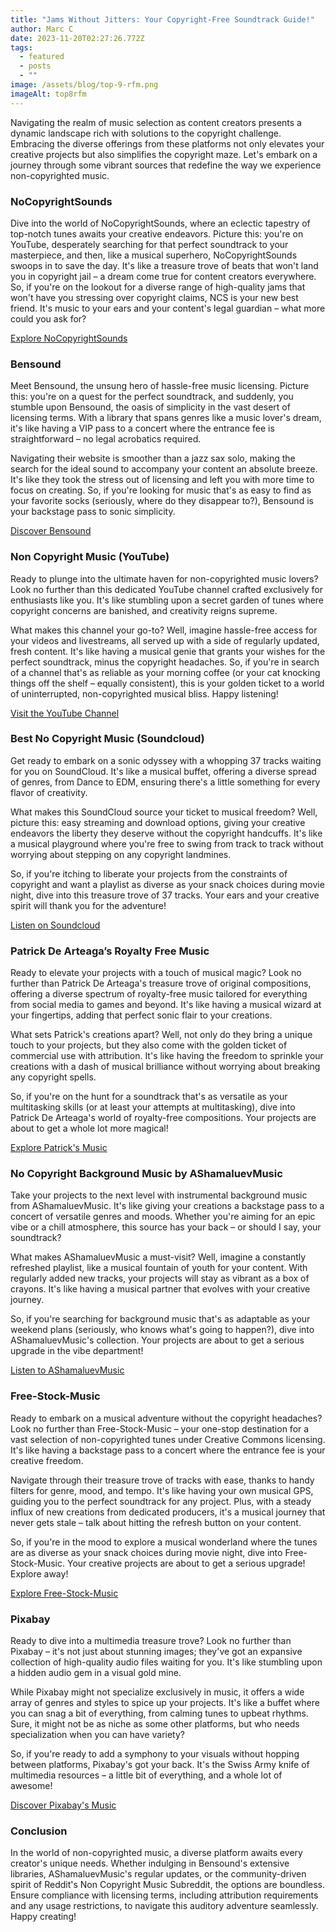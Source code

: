```yaml
---
title: "Jams Without Jitters: Your Copyright-Free Soundtrack Guide!"
author: Marc C
date: 2023-11-20T02:27:26.772Z
tags:
  - featured
  - posts
  - ""
image: /assets/blog/top-9-rfm.png
imageAlt: top8rfm
---
```

Navigating the realm of music selection as content creators presents a dynamic landscape rich with solutions to the copyright challenge. Embracing the diverse offerings from these platforms not only elevates your creative projects but also simplifies the copyright maze. Let's embark on a journey through some vibrant sources that redefine the way we experience non-copyrighted music.

### **NoCopyrightSounds**

Dive into the world of NoCopyrightSounds, where an eclectic tapestry of top-notch tunes awaits your creative endeavors. Picture this: you're on YouTube, desperately searching for that perfect soundtrack to your masterpiece, and then, like a musical superhero, NoCopyrightSounds swoops in to save the day. It's like a treasure trove of beats that won't land you in copyright jail – a dream come true for content creators everywhere. So, if you're on the lookout for a diverse range of high-quality jams that won't have you stressing over copyright claims, NCS is your new best friend. It's music to your ears and your content's legal guardian – what more could you ask for?

[Explore NoCopyrightSounds](https://ncs.io/music)

### **Bensound**

Meet Bensound, the unsung hero of hassle-free music licensing. Picture this: you're on a quest for the perfect soundtrack, and suddenly, you stumble upon Bensound, the oasis of simplicity in the vast desert of licensing terms. With a library that spans genres like a music lover's dream, it's like having a VIP pass to a concert where the entrance fee is straightforward – no legal acrobatics required.

Navigating their website is smoother than a jazz sax solo, making the search for the ideal sound to accompany your content an absolute breeze. It's like they took the stress out of licensing and left you with more time to focus on creating. So, if you're looking for music that's as easy to find as your favorite socks (seriously, where do they disappear to?), Bensound is your backstage pass to sonic simplicity.

[Discover Bensound](https://www.bensound.com/royalty-free-music)

### **Non Copyright Music (YouTube)**

Ready to plunge into the ultimate haven for non-copyrighted music lovers? Look no further than this dedicated YouTube channel crafted exclusively for enthusiasts like you. It's like stumbling upon a secret garden of tunes where copyright concerns are banished, and creativity reigns supreme.

What makes this channel your go-to? Well, imagine hassle-free access for your videos and livestreams, all served up with a side of regularly updated, fresh content. It's like having a musical genie that grants your wishes for the perfect soundtrack, minus the copyright headaches. So, if you're in search of a channel that's as reliable as your morning coffee (or your cat knocking things off the shelf – equally consistent), this is your golden ticket to a world of uninterrupted, non-copyrighted musical bliss. Happy listening!

[Visit the YouTube Channel](https://www.youtube.com/channel/UCkAEjuaeGI1q6GwORXkz19g)

### **Best No Copyright Music (Soundcloud)**

Get ready to embark on a sonic odyssey with a whopping 37 tracks waiting for you on SoundCloud. It's like a musical buffet, offering a diverse spread of genres, from Dance to EDM, ensuring there's a little something for every flavor of creativity.

What makes this SoundCloud source your ticket to musical freedom? Well, picture this: easy streaming and download options, giving your creative endeavors the liberty they deserve without the copyright handcuffs. It's like a musical playground where you're free to swing from track to track without worrying about stepping on any copyright landmines.

So, if you're itching to liberate your projects from the constraints of copyright and want a playlist as diverse as your snack choices during movie night, dive into this treasure trove of 37 tracks. Your ears and your creative spirit will thank you for the adventure!

[Listen on Soundcloud](https://soundcloud.com/best_no_copyright_music)

### **Patrick De Arteaga’s Royalty Free Music**

Ready to elevate your projects with a touch of musical magic? Look no further than Patrick De Arteaga's treasure trove of original compositions, offering a diverse spectrum of royalty-free music tailored for everything from social media to games and beyond. It's like having a musical wizard at your fingertips, adding that perfect sonic flair to your creations.

What sets Patrick's creations apart? Well, not only do they bring a unique touch to your projects, but they also come with the golden ticket of commercial use with attribution. It's like having the freedom to sprinkle your creations with a dash of musical brilliance without worrying about breaking any copyright spells.

So, if you're on the hunt for a soundtrack that's as versatile as your multitasking skills (or at least your attempts at multitasking), dive into Patrick De Arteaga's world of royalty-free compositions. Your projects are about to get a whole lot more magical!

[Explore Patrick's Music](https://patrickdearteaga.com/royalty-free-music/)

### **No Copyright Background Music by AShamaluevMusic**

Take your projects to the next level with instrumental background music from AShamaluevMusic. It's like giving your creations a backstage pass to a concert of versatile genres and moods. Whether you're aiming for an epic vibe or a chill atmosphere, this source has your back – or should I say, your soundtrack?

What makes AShamaluevMusic a must-visit? Well, imagine a constantly refreshed playlist, like a musical fountain of youth for your content. With regularly added new tracks, your projects will stay as vibrant as a box of crayons. It's like having a musical partner that evolves with your creative journey.

So, if you're searching for background music that's as adaptable as your weekend plans (seriously, who knows what's going to happen?), dive into AShamaluevMusic's collection. Your projects are about to get a serious upgrade in the vibe department!

[Listen to AShamaluevMusic](https://www.ashamaluevmusic.com/no-copyright-music)[](https://www.reddit.com/r/noncopyrightmusic/)

### **Free-Stock-Music**

Ready to embark on a musical adventure without the copyright headaches? Look no further than Free-Stock-Music – your one-stop destination for a vast selection of non-copyrighted tunes under Creative Commons licensing. It's like having a backstage pass to a concert where the entrance fee is your creative freedom.

Navigate through their treasure trove of tracks with ease, thanks to handy filters for genre, mood, and tempo. It's like having your own musical GPS, guiding you to the perfect soundtrack for any project. Plus, with a steady influx of new creations from dedicated producers, it's a musical journey that never gets stale – talk about hitting the refresh button on your content.

So, if you're in the mood to explore a musical wonderland where the tunes are as diverse as your snack choices during movie night, dive into Free-Stock-Music. Your creative projects are about to get a serious upgrade! Explore away! 

[Explore Free-Stock-Music](https://www.free-stock-music.com/)

### **Pixabay**

Ready to dive into a multimedia treasure trove? Look no further than Pixabay – it's not just about stunning images; they've got an expansive collection of high-quality audio files waiting for you. It's like stumbling upon a hidden audio gem in a visual gold mine.

While Pixabay might not specialize exclusively in music, it offers a wide array of genres and styles to spice up your projects. It's like a buffet where you can snag a bit of everything, from calming tunes to upbeat rhythms. Sure, it might not be as niche as some other platforms, but who needs specialization when you can have variety?

So, if you're ready to add a symphony to your visuals without hopping between platforms, Pixabay's got your back. It's the Swiss Army knife of multimedia resources – a little bit of everything, and a whole lot of awesome! 

[Discover Pixabay's Music](https://pixabay.com/music/)

### **Conclusion**

In the world of non-copyrighted music, a diverse platform awaits every creator's unique needs. Whether indulging in Bensound's extensive libraries, AShamaluevMusic's regular updates, or the community-driven spirit of Reddit's Non Copyright Music Subreddit, the options are boundless. Ensure compliance with licensing terms, including attribution requirements and any usage restrictions, to navigate this auditory adventure seamlessly. Happy creating!